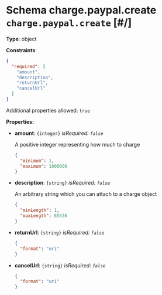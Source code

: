 # Schema charge.paypal.create `charge.paypal.create`  [#/]


**Type**: object





**Constraints**:

```json
{
  "required": [
    "amount",
    "description",
    "returnUrl",
    "cancelUrl"
  ]
}
```


Additional properties allowed: `true`


**Properties:**


 - **amount**: `{integer}` *isRequired: `false`* 
    
    A positive integer representing how much to charge
    
    ```json
    {
      "minimum": 1,
      "maximum": 1000000
    }
    ```
    
 - **description**: `{string}` *isRequired: `false`* 
    
    An arbitrary string which you can attach to a charge object
    
    ```json
    {
      "minLength": 1,
      "maxLength": 65536
    }
    ```
    
 - **returnUrl**: `{string}` *isRequired: `false`* 
    ```json
    {
      "format": "uri"
    }
    ```
    
 - **cancelUrl**: `{string}` *isRequired: `false`* 
    ```json
    {
      "format": "uri"
    }
    ```
    
